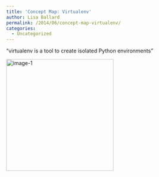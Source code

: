 ```yaml
---
title: 'Concept Map: Virtualenv'
author: Lisa Ballard
permalink: /2014/06/concept-map-virtualenv/
categories:
  - Uncategorized
---
```

&#8220;virtualenv is a tool to create isolated Python environments&#8221;

[<img class="alignnone size-medium wp-image-7855" alt="image-1" src="/software-carpentry-training-website/uploads/2014/06/image-1-288x300.jpeg" width="288" height="300" />][1]

 [1]: /software-carpentry-training-website/uploads/2014/06/image-1.jpeg
